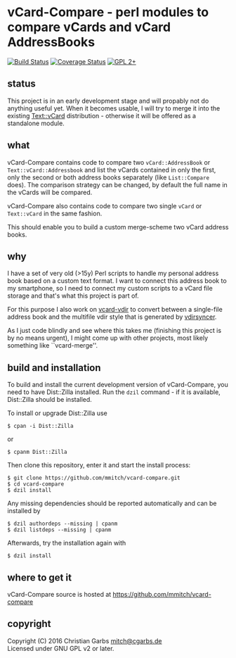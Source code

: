 vCard-Compare - perl modules to compare vCards and vCard AddressBooks
=====================================================================

[![Build Status](https://travis-ci.org/mmitch/vcard-compare.svg?branch=master)](https://travis-ci.org/mmitch/vcard-compare)
[![Coverage Status](https://codecov.io/github/mmitch/vcard-compare/coverage.svg?branch=master)](https://codecov.io/github/mmitch/vcard-compare?branch=master)
[![GPL 2+](https://img.shields.io/badge/license-GPL%202%2B-blue.svg)](http://www.gnu.org/licenses/gpl-2.0-standalone.html)


status
------

This project is in an early development stage and will propably not do
anything useful yet.  When it becomes usable, I will try to merge it
into the existing [Text::vCard](https://github.com/ranguard/text-vcard)
distribution - otherwise it will be offered as a standalone module.


what
----

vCard-Compare contains code to compare two ``vCard::AddressBook`` or
``Text::vCard::Addressbook`` and list the vCards contained in only the
first, only the second or both address books separately (like
``List::Compare`` does).  The comparison strategy can be changed, by
default the full name in the vCards will be compared.

vCard-Compare also contains code to compare two single ``vCard`` or
``Text::vCard`` in the same fashion.

This should enable you to build a custom merge-scheme two vCard
address books.

why
---

I have a set of very old (>15y) Perl scripts to handle my personal
address book based on a custom text format.  I want to connect this
address book to my smartphone, so I need to connect my custom scripts
to a vCard file storage and that's what this project is part of.

For this purpose I also work on
[vcard-vdir](https://github.com/mmitch/vcard-vdir) to convert between
a single-file address book and the multifile vdir style that is
generated by [vdirsyncer](https://vdirsyncer.pimutils.org/en/stable/).

As I just code blindly and see where this takes me (finishing this
project is by no means urgent), I might come up with other projects,
most likely something like ``vcard-merge''.


build and installation
----------------------

To build and install the current development version of vCard-Compare,
you need to have Dist::Zilla installed.  Run the ``dzil`` command - if
it is available, Dist::Zilla should be installed.

To install or upgrade Dist::Zilla use

    $ cpan -i Dist::Zilla

or

    $ cpanm Dist::Zilla

Then clone this repository, enter it and start the install process:

    $ git clone https://github.com/mmitch/vcard-compare.git
	$ cd vcard-compare
    $ dzil install

Any missing dependencies should be reported automatically and can be
installed by

    $ dzil authordeps --missing | cpanm
	$ dzil listdeps --missing | cpanm

Afterwards, try the installation again with

    $ dzil install


where to get it
---------------

vCard-Compare source is hosted at https://github.com/mmitch/vcard-compare


copyright
---------

Copyright (C) 2016  Christian Garbs <mitch@cgarbs.de>  
Licensed under GNU GPL v2 or later.
